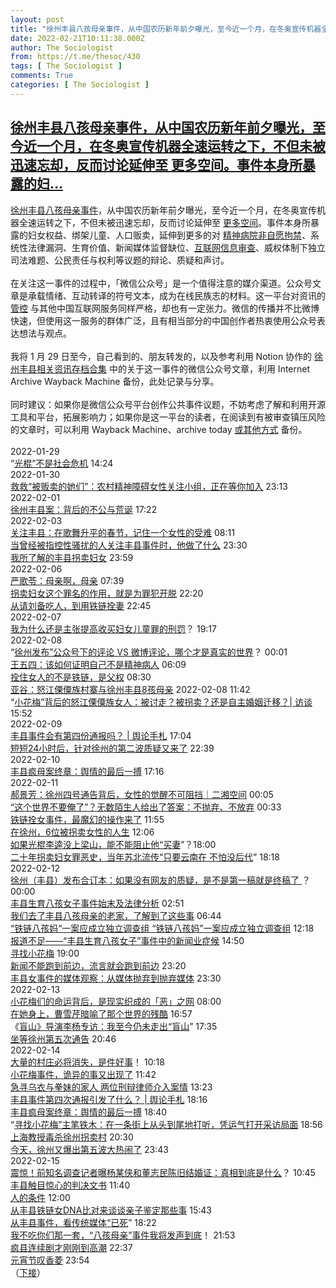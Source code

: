 ```yaml
---
layout: post
title: "徐州丰县八孩母亲事件，从中国农历新年前夕曝光，至今近一个月，在冬奥宣传机器全速运转之下，不但未被迅速忘却，反而讨论延伸至 更多空间。事件本身所暴露的妇"
date: 2022-02-21T10:11:38.000Z
author: The Sociologist
from: https://t.me/thesoc/430
tags: [ The Sociologist ]
comments: True
categories: [ The Sociologist ]
---
```

<!--1645438298000-->
[徐州丰县八孩母亲事件，从中国农历新年前夕曝光，至今近一个月，在冬奥宣传机器全速运转之下，不但未被迅速忘却，反而讨论延伸至 更多空间。事件本身所暴露的妇...](https://t.me/thesoc/430)
------

<div>
<p><a href="https://zh.wikipedia.org/wiki/%E5%BE%90%E5%B7%9E%E5%85%AB%E5%AD%A9%E6%AF%8D%E8%A6%AA%E4%BA%8B%E4%BB%B6" target="_blank" rel="noopener" onclick="return confirm('Open this link?\n\n'+this.href);">徐州丰县八孩母亲事件</a>，从中国农历新年前夕曝光，至今近一个月，在冬奥宣传机器全速运转之下，不但未被迅速忘却，反而讨论延伸至 <a href="https://twitter.com/tingguowrites/status/1495100373920403456?s=20&t=m1wTyMISdwVdYNRsfJsuSA" target="_blank" rel="noopener" onclick="return confirm('Open this link?\n\n'+this.href);">更多空间</a>。事件本身所暴露的妇女权益、绑架儿童、人口贩卖，延伸到更多的对 <a href="https://thediplomat.com/2020/08/the-misuse-of-chinas-mental-hospitals/" target="_blank" rel="noopener" onclick="return confirm('Open this link?\n\n'+this.href);">精神病院非自愿拘禁</a>、系统性法律漏洞、生育价值、新闻媒体监督缺位、<a href="https://qz.com/2127169/censors-delete-geling-yans-wechat-essay-on-chained-woman-in-china/" target="_blank" rel="noopener" onclick="return confirm('Open this link?\n\n'+this.href);">互联网信息审查</a>、威权体制下独立司法难题、公民责任与权利等议题的辩论、质疑和声讨。<br><br>在关注这一事件的过程中，「微信公众号」是一个值得注意的媒介渠道。公众号文章是承载情绪、互动转译的符号文本，成为在线民族志的材料。这一平台对资讯的 <a href="https://github.com/citizenlab/chat-censorship#wechat" target="_blank" rel="noopener" onclick="return confirm('Open this link?\n\n'+this.href);">管控</a> 与其他中国互联网服务同样严格，却也有一定张力。微信的传播并不比微博快速，但使用这一服务的群体广泛，且有相当部分的中国创作者热衷使用公众号表达想法与观点。<br><br>我将 1 月 29 日至今，自己看到的、朋友转发的，以及参考利用 Notion 协作的 <a href="https://diocsin.notion.site/e319bc6bee5e4d37afd1c62d8211b619?v=4fdaa87bb24647c18bc652a91bbbca3b" target="_blank" rel="noopener" onclick="return confirm('Open this link?\n\n'+this.href);">徐州丰县相关资讯存档合集</a> 中的关于这一事件的微信公众号文章，利用 Internet Archive Wayback Machine 备份，此处记录与分享。<br><br>同时建议：如果你是微信公众号平台创作公共事件议题，不妨考虑了解和利用开源工具和平台，拓展影响力；如果你是这一平台的读者，在阅读到有被审查镇压风险的文章时，可以利用 Wayback Machine、archive today <a href="https://sspai.com/post/58477" target="_blank" rel="noopener" onclick="return confirm('Open this link?\n\n'+this.href);">或其他方式</a> 备份。<br><br>2022-01-29<br>“<a href="https://web.archive.org/web/20220221070217/https://mp.weixin.qq.com/s/9mMGTzyp4BUbOtoA76pwHA" target="_blank" rel="noopener" onclick="return confirm('Open this link?\n\n'+this.href);">光棍”不是社会危机</a>  14:24<br>2022-01-30<br><a href="https://web.archive.org/web/20220203064108/https://mp.weixin.qq.com/s/M2QR7mmJfimLiTSAuAuUvg" target="_blank" rel="noopener" onclick="return confirm('Open this link?\n\n'+this.href);">救救“被贩卖的她们”：农村精神障碍女性关注小组，正在等你加入</a>  23:13<br>2022-02-01<br><a href="https://web.archive.org/web/20220204072832/https://mp.weixin.qq.com/s/30GXSTXTt3IsfuOOBz9W2Q" target="_blank" rel="noopener" onclick="return confirm('Open this link?\n\n'+this.href);">徐州丰县案：背后的不公与荒诞</a> 17:22<br>2022-02-03<br><a href="https://web.archive.org/web/20220203041235/https://mp.weixin.qq.com/s/e7PRcQDf5Jjunx8gtRmO0A" target="_blank" rel="noopener" onclick="return confirm('Open this link?\n\n'+this.href);">关注丰县：在歌舞升平的春节，记住一个女性的受难</a>  08:11<br><a href="https://web.archive.org/web/20220221070926/https://mp.weixin.qq.com/s/3raR-p99Rl7XuaK503BNFA" target="_blank" rel="noopener" onclick="return confirm('Open this link?\n\n'+this.href);">当曾经被指控性骚扰的人关注丰县事件时，他做了什么</a> 23:30<br><a href="https://web.archive.org/web/20220204143315/https://mp.weixin.qq.com/s/LYLnbY8SVousxA9tSJ2SfA" target="_blank" rel="noopener" onclick="return confirm('Open this link?\n\n'+this.href);">我所了解的丰县拐卖妇女</a>  23:59<br>2022-02-06<br><a href="https://web.archive.org/web/20220206063919/https://mp.weixin.qq.com/s/5QbOwJ_EDefZOmwZ1sQ8cQ" target="_blank" rel="noopener" onclick="return confirm('Open this link?\n\n'+this.href);">严歌苓：母亲啊，母亲</a>  07:39<br><a href="https://web.archive.org/web/20220206190713/https://mp.weixin.qq.com/s/hUAzrRiRDpUy-fqMkXE67g" target="_blank" rel="noopener" onclick="return confirm('Open this link?\n\n'+this.href);">拐卖妇女这个罪名的作用，就是为罪犯开脱</a>  22:20<br><a href="https://web.archive.org/web/20220206164432/https://mp.weixin.qq.com/s/CvImaIwZUBDxlghhNE9eDg" target="_blank" rel="noopener" onclick="return confirm('Open this link?\n\n'+this.href);">从请刘备吃人，到用铁链拴妻</a>  22:45<br>2022-02-07<br><a href="https://web.archive.org/web/20220207155617/https://mp.weixin.qq.com/s/UUwTBaeSCU5Rw_fSKNSZMw" target="_blank" rel="noopener" onclick="return confirm('Open this link?\n\n'+this.href);">我为什么还是主张提高收买妇女儿童罪的刑罚</a>？  19:17<br>2022-02-08<br>“<a href="http://web.archive.org/web/20220221072059/https://mp.weixin.qq.com/s/1ahu1Me_xaxQUC_RbUdPxQ" target="_blank" rel="noopener" onclick="return confirm('Open this link?\n\n'+this.href);">徐州发布”公众号下的评论 VS 微博评论，哪个才是真实的世界</a>？  00:01<br><a href="https://web.archive.org/web/20220221072535/https://mp.weixin.qq.com/s/g3FNGdxE57xoHBLIej3E1Q" target="_blank" rel="noopener" onclick="return confirm('Open this link?\n\n'+this.href);">王五四：该如何证明自己不是精神病人</a> 06:09<br><a href="https://web.archive.org/web/20220221071217/https://mp.weixin.qq.com/s/De711d252DlCQ_Kl2dnouA" target="_blank" rel="noopener" onclick="return confirm('Open this link?\n\n'+this.href);">拴住女人的不是铁链，是父权</a>  08:30<br><a href="https://web.archive.org/web/20220221072219/https://mp.weixin.qq.com/s/BMczaNrxL6ptWJ73PnX7Lg" target="_blank" rel="noopener" onclick="return confirm('Open this link?\n\n'+this.href);">亚谷：怒江傈僳族村寨与徐州丰县8孩母亲</a> 2022-02-08 11:42<br>“<a href="https://web.archive.org/web/20220208115703/https://mp.weixin.qq.com/s/Lka78LssUL9x0h9Y4lwBIw" target="_blank" rel="noopener" onclick="return confirm('Open this link?\n\n'+this.href);">小花梅”背后的怒江傈僳族女人：被讨走？被拐卖？还是自主婚姻迁移？| 访谈</a>  15:52<br>2022-02-09<br><a href="https://web.archive.org/web/20220221072746/https://mp.weixin.qq.com/s/i-nPYNBC_S_F2yJ_ihBC9Q" target="_blank" rel="noopener" onclick="return confirm('Open this link?\n\n'+this.href);">丰县事件会有第四份通报吗？ | 舆论手札</a>  17:04<br><a href="https://web.archive.org/web/20220209181216/https://mp.weixin.qq.com/s/vIIoCeEDCoZxB7gx4dHc5A" target="_blank" rel="noopener" onclick="return confirm('Open this link?\n\n'+this.href);">短短24小时后，针对徐州的第二波质疑又来了</a> 22:39<br>2022-02-10 <br><a href="https://web.archive.org/web/20220221080516/https://mp.weixin.qq.com/s/BbE_WRMeLj-njKUsr0Txlw" target="_blank" rel="noopener" onclick="return confirm('Open this link?\n\n'+this.href);">丰县疯母案终章：舆情的最后一搏</a> 17:16<br>2022-02-11 <br><a href="https://web.archive.org/web/20220211053625/https://mp.weixin.qq.com/s/nYO43i-8IYmhgNrKSh9rHg" target="_blank" rel="noopener" onclick="return confirm('Open this link?\n\n'+this.href);">郝景芳：徐州四号通告背后，女性的觉醒不可阻挡｜二湘空间</a> 00:05<br><a href="https://web.archive.org/web/20220221065736/https://mp.weixin.qq.com/s/LMeKLcb3Ca_WfTqWFqpuOA" target="_blank" rel="noopener" onclick="return confirm('Open this link?\n\n'+this.href);"> “这个世界不要俺了”？无数陌生人给出了答案：不抛弃、不放弃</a> 00:33<br><a href="https://web.archive.org/web/20220211064759/https://mp.weixin.qq.com/s/Tp0YW6ecxzMzMjPHrjs_zQ" target="_blank" rel="noopener" onclick="return confirm('Open this link?\n\n'+this.href);">铁链拴女事件，最魔幻的操作来了</a>  11:55<br><a href="https://web.archive.org/web/20220211043648/https://mp.weixin.qq.com/s/eABGxy3dCpJxmi27VwCM_g" target="_blank" rel="noopener" onclick="return confirm('Open this link?\n\n'+this.href);">在徐州，6位被拐卖女性的人生</a> 12:06<br><a href="https://web.archive.org/web/20220221065952/https://mp.weixin.qq.com/s/9RKXTjE1zjtwbehpY89f8w" target="_blank" rel="noopener" onclick="return confirm('Open this link?\n\n'+this.href);">如果光棍李逵没上梁山，能不能阻止他“买妻</a>”？18:00<br><a href="https://web.archive.org/web/20220221080501/https://mp.weixin.qq.com/s/yoOOmZp8K0NaX5Y0kdL3gw" target="_blank" rel="noopener" onclick="return confirm('Open this link?\n\n'+this.href);">二十年拐卖妇女罪恶史，当年苏北流传“只要云南在 不怕没后代</a>”  18:18<br>2022-02-12<br><a href="https://web.archive.org/web/20220221075504/https://mp.weixin.qq.com/s/bQYfyB0mgSzM95nPf4Zgfw" target="_blank" rel="noopener" onclick="return confirm('Open this link?\n\n'+this.href);">徐州（丰县）发布合订本：如果没有网友的质疑，是不是第一稿就是终稿了 </a>？ 00:00<br><a href="https://web.archive.org/web/20220221080634/https://mp.weixin.qq.com/s/1GV9hsBnxuIHpDhV1QamsQ" target="_blank" rel="noopener" onclick="return confirm('Open this link?\n\n'+this.href);">丰县生育八孩女子事件始末及法律分析</a>  02:51<br><a href="https://web.archive.org/web/20220212015953/https://mp.weixin.qq.com/s/wVx7H5pxUr8EVnUli4SYXg" target="_blank" rel="noopener" onclick="return confirm('Open this link?\n\n'+this.href);">我们去了丰县八孩母亲的老家，了解到了这些事</a> 06:44<br><a href="https://web.archive.org/web/20220221080544/https://mp.weixin.qq.com/s/sfQ1ymr4-s9dusV5IJjzQg" target="_blank" rel="noopener" onclick="return confirm('Open this link?\n\n'+this.href);"> “铁链八孩妈“一案应成立独立调查组 “铁链八孩妈”一案应成立独立调查组</a>   12:18<br><a href="https://web.archive.org/web/20220221061759/https://mp.weixin.qq.com/s/yfY6mw6F1dCaSis427wI-Q" target="_blank" rel="noopener" onclick="return confirm('Open this link?\n\n'+this.href);">报道不足——“丰县生育八孩女子”事件中的新闻业症候</a> 14:50<br><a href="https://web.archive.org/web/20220213140859/https://mp.weixin.qq.com/s/yOchXZ-os3ly_eeRMCLmNA" target="_blank" rel="noopener" onclick="return confirm('Open this link?\n\n'+this.href);">寻找小花梅</a> 19:00<br><a href="https://web.archive.org/web/20220221062827/https://mp.weixin.qq.com/s/WI1x14scLLRczXnERALppg" target="_blank" rel="noopener" onclick="return confirm('Open this link?\n\n'+this.href);">新闻不能跑到前边，流言就会跑到前边</a> 23:20<br><a href="https://web.archive.org/web/20220221054121/https%3A%2F%2Fmp.weixin.qq.com%2Fs%2FNp_wdZjNiyZnTzm2PiOBNw" target="_blank" rel="noopener" onclick="return confirm('Open this link?\n\n'+this.href);">丰县女事件的媒体观察：从媒体抛弃到抛弃媒体</a> 23:30<br>2022-02-13<br><a href="https://web.archive.org/web/20220216073939/https://mp.weixin.qq.com/s/8yIWcd9vThbuJMEy-NPOhw" target="_blank" rel="noopener" onclick="return confirm('Open this link?\n\n'+this.href);">小花梅们的命运背后，是现实织成的「恶」之网</a> 08:00<br><a href="https://web.archive.org/web/20220215010939/https://mp.weixin.qq.com/s/kTO3HKMd28wqPCN8p6lEzA" target="_blank" rel="noopener" onclick="return confirm('Open this link?\n\n'+this.href);">在她身上，曹雪芹暗喻了那个世界的残酷</a>  16:57<br>《<a href="https://web.archive.org/web/20220213115241/https://mp.weixin.qq.com/s/srmGUMPvSfJk4xRxAJifsw" target="_blank" rel="noopener" onclick="return confirm('Open this link?\n\n'+this.href);">盲山》导演李杨专访：我至今仍未走出“盲山</a>”  17:35<br><a href="https://web.archive.org/web/20220214105805/https://mp.weixin.qq.com/s/JDUkzBI8GQ1OLtwevenqEw" target="_blank" rel="noopener" onclick="return confirm('Open this link?\n\n'+this.href);">坐等徐州第五次通告</a> 20:46<br>2022-02-14<br><a href="https://web.archive.org/web/20220214045830/https://mp.weixin.qq.com/s/zh2utebZZg5fOZs-NUG-Mw" target="_blank" rel="noopener" onclick="return confirm('Open this link?\n\n'+this.href);">大量的村庄必将消失，是件好事</a>！  10:18<br><a href="https://web.archive.org/web/20220214040045/https://mp.weixin.qq.com/s/xo3UAN4fFCEDAGsdcU8V9A" target="_blank" rel="noopener" onclick="return confirm('Open this link?\n\n'+this.href);">小花梅事件，诡异的事又出现了</a>  11:42<br><a href="https://web.archive.org/web/20220214150122/https://mp.weixin.qq.com/s/4dTpRlzpoPlBdjmdONDLQQ" target="_blank" rel="noopener" onclick="return confirm('Open this link?\n\n'+this.href);">急寻乌衣与拳妹的家人 两位刑辩律师介入案情</a>  13:23<br><a href="https://web.archive.org/web/20220221063123/https://mp.weixin.qq.com/s/-sfDYyO9TcE1rf4Dy-cxnQ" target="_blank" rel="noopener" onclick="return confirm('Open this link?\n\n'+this.href);">丰县事件第四次通报引发了什么？ | 舆论手札</a>  18:16<br><a href="https://web.archive.org/web/20220216061009/https://mp.weixin.qq.com/s/6bbodT7vqyNFty_Ar8S7nQ" target="_blank" rel="noopener" onclick="return confirm('Open this link?\n\n'+this.href);">丰县疯母案终章：舆情的最后一搏</a> 18:40<br>“<a href="https://web.archive.org/web/20220221061817/https://mp.weixin.qq.com/s/PYWxfuCeKTDGp8WSnpnvtQ" target="_blank" rel="noopener" onclick="return confirm('Open this link?\n\n'+this.href);">寻找小花梅”主笔铁木：在一条街上从头到尾地打听，凭运气打开采访局面</a>  18:56<br><a href="https://web.archive.org/web/20220217003235/https://mp.weixin.qq.com/s/lIN0mLjkX9nh9BdPiyDyEA" target="_blank" rel="noopener" onclick="return confirm('Open this link?\n\n'+this.href);">上海教授毒杀徐州拐卖村</a> 20:30<br><a href="https://web.archive.org/web/20220215012816/https://mp.weixin.qq.com/s/q6JS-A86gfn_nMBXi3XyAA" target="_blank" rel="noopener" onclick="return confirm('Open this link?\n\n'+this.href);">今天，徐州又爆出第五波大热闹了</a> 23:43<br>2022-02-15<br><a href="https://web.archive.org/web/20220215074644/https://mp.weixin.qq.com/s/3tPuCfNC0f6SYY8-UnmasA" target="_blank" rel="noopener" onclick="return confirm('Open this link?\n\n'+this.href);">震惊！前知名调查记者曝杨某侠和董志民陈旧结婚证：真相到底是什么</a>？  10:45<br><a href="https://web.archive.org/web/20220216053223/https://mp.weixin.qq.com/s/kuuAsIXwCdj5aBYqoHMbxg" target="_blank" rel="noopener" onclick="return confirm('Open this link?\n\n'+this.href);">丰县触目惊心的判决文书</a> 11:40<br><a href="https://web.archive.org/web/20220221063409/https://mp.weixin.qq.com/s/NNbMUYX-nRG5r6cnngx89w" target="_blank" rel="noopener" onclick="return confirm('Open this link?\n\n'+this.href);">人的条件</a> 12:00<br><a href="https://web.archive.org/web/20220221075710/https://mp.weixin.qq.com/s/09jx0y9-6x3nfjc8yMtocQ" target="_blank" rel="noopener" onclick="return confirm('Open this link?\n\n'+this.href);">从丰县铁链女DNA比对来谈谈亲子鉴定那些事</a> 15:43<br><a href="https://web.archive.org/web/20220216132824/https://mp.weixin.qq.com/s/f8xOeet0LL2o1PZbBLAqcg" target="_blank" rel="noopener" onclick="return confirm('Open this link?\n\n'+this.href);">从丰县事件，看传统媒体“已死</a>” 18:22<br><a href="https://web.archive.org/web/20220221075822/https://mp.weixin.qq.com/s/N0AsaaVrksEFh8ME29Xxpw" target="_blank" rel="noopener" onclick="return confirm('Open this link?\n\n'+this.href);">我不吃你们那一套，“八孩母亲”事件我将发声到底</a>！ 21:53<br><a href="https://web.archive.org/web/20220216065732/https://mp.weixin.qq.com/s/tN430-HOs24R5Qz6-4EGNg" target="_blank" rel="noopener" onclick="return confirm('Open this link?\n\n'+this.href);">疯县连续剧才刚刚到高潮</a> 22:37<br><a href="https://web.archive.org/web/20220221053845/https%3A%2F%2Fmp.weixin.qq.com%2Fs%2FD14AeOnt6sFgWlo5fa55Yw" target="_blank" rel="noopener" onclick="return confirm('Open this link?\n\n'+this.href);">元宵节叹香菱</a>  23:54<br>（<a href="https://t.me/thesoc/431" target="_blank" rel="noopener" onclick="return confirm('Open this link?\n\n'+this.href);">下接</a>）</p>
</div>
